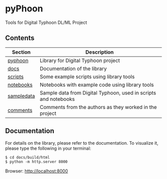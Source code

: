 # pyPhoon
Tools for Digital Typhoon DL/ML Project

## Contents

| **Section**              | **Description**                                                 |
|--------------------------|-----------------------------------------------------------------|
| [pyphoon](pyphooon)      | Library for Digital Typhoon project                             |
| [docs](docs)             | Documentation of the library                                    |
| [scripts](scripts)       | Some example scripts using library tools                        |
| [notebooks](notebooks)   | Notebooks with example code using library tools                 |
| [sampledata](sampledata) | Sample data from Digital Typhoon, used in scripts and notebooks |
| [comments](comments)     | Comments from the authors as they worked in the project         |


## Documentation
For details on the library, please refer to the documentation. To visualize it, please type the following in your terminal:

```
$ cd docs/build/html
$ python -m http.server 8000
```

Browser: [http://localhost:8000](http://localhost:8000)
